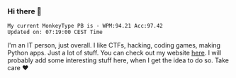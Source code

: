 ### Hi there 👋
<!-- PB START -->
```
My current MonkeyType PB is - WPM:94.21 Acc:97.42
Updated on: 07:19:00 CEST Time
```
<!-- PB END -->
I'm an IT person, just overall. I like CTFs, hacking, coding games, making Python apps. Just a lot of stuff.
You can check out my website [here](https://skill3472.github.io/).
I will probably add some interesting stuff here, when I get the idea to do so. Take care ❤️
